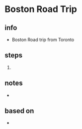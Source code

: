 # Boston Road Trip  

## info  
* Boston Road trip from Toronto

## steps  
1. 

## notes  
*  

## based on  
*  

